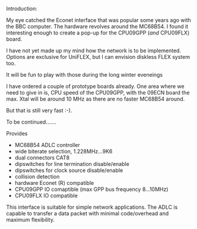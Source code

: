 Introduction:

My eye catched the Econet interface that was popular some years ago with the BBC 
computer. The hardware revolves around the MC68B54. I found it interesting
enough to create a pop-up for the CPU09GPP (_and_ CPU09FLX) board.

I have not yet made up my mind how the network is to be implemented. Options are
exclusive for UniFLEX, but I can envision diskless FLEX system too. 

It will be fun to play with those during the long winter eveneings

I have ordered a couple of prototype boards already. One area where we need to
give in is, CPU speed of the CPU09GPP, with the 09ECN board the max. Xtal will
be around 10 MHz as there are no faster MC68B54 around.

But that is still very fast :-). 

To be continued....... 


Provides

* MC68B54 ADLC controller
* wide biterate selection, 1.228MHz...9K6
* dual connectors CAT8
* dipswitches for line termination disable/enable
* dipswitches for clock source disable/enable
* collision detection
* hardware Econet (R) compatible
* CPU09GPP IO comaptible (max GPP bus frequency 8...10MHz)
* CPU09FLX IO compatible 


This interface is suitable for simple network applications. The ADLC
is capable to transfer a data packet with minimal code/overhead and maximum
flexibility. 


